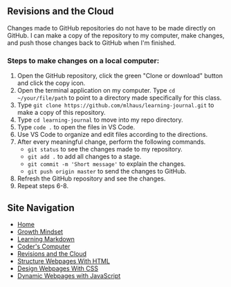 ## Revisions and the Cloud
Changes made to GitHub repositories do not have to be made directly on GitHub. I can make a copy of the repository to my computer, make changes, and push those changes back to GitHub when I'm finished.

### Steps to make changes on a local computer:
1. Open the GitHub repository, click the green "Clone or download" button and click the copy icon.
2. Open the terminal application on my computer. Type `cd ~/your/file/path` to point to a directory made specifically for this class.
3. Type `git clone https://github.com/mlhaus/learning-journal.git` to make a copy of this repository.
4. Type `cd learning-journal` to move into my repo directory.
5. Type `code .` to open the files in VS Code.
6. Use VS Code to organize and edit files according to the directions. 
7. After every meaningful change, perform the following commands.
   - `git status` to see the changes made to my repository.
   - `git add .` to add all changes to a stage.
   - `git commit -m 'Short message'` to explain the changes.
   - `git push origin master` to send the changes to GitHub.
8. Refresh the GitHub repository and see the changes.
9. Repeat steps 6-8.

## Site Navigation
- [Home](README.md)
- [Growth Mindset](GROWTH_MINDSET.md)
- [Learning Markdown](LEARNING_MARKDOWN.md)
- [Coder's Computer](CODERS_COMPUTER.md)
- [Revisions and the Cloud](REVISIONS_AND_THE_CLOUD.md)
- [Structure Webpages With HTML](STRUCTURE_WEBPAGES_WITH_HTML.md)
- [Design Webpages With CSS](DESIGN_WEBPAGES_WITH_CSS.md)
- [Dynamic Webpages with JavaScript](DYNAMIC_WEBPAGES_WITH_JAVASCRIPT.md)
